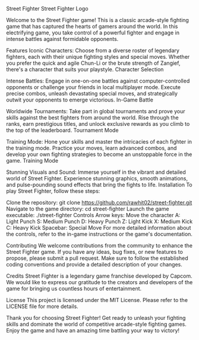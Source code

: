 Street Fighter
Street Fighter Logo

Welcome to the Street Fighter game! This is a classic arcade-style fighting game that has captured the hearts of gamers around the world. In this electrifying game, you take control of a powerful fighter and engage in intense battles against formidable opponents.

Features
Iconic Characters: Choose from a diverse roster of legendary fighters, each with their unique fighting styles and special moves. Whether you prefer the quick and agile Chun-Li or the brute strength of Zangief, there's a character that suits your playstyle.
Character Selection

Intense Battles: Engage in one-on-one battles against computer-controlled opponents or challenge your friends in local multiplayer mode. Execute precise combos, unleash devastating special moves, and strategically outwit your opponents to emerge victorious.
In-Game Battle

Worldwide Tournaments: Take part in global tournaments and prove your skills against the best fighters from around the world. Rise through the ranks, earn prestigious titles, and unlock exclusive rewards as you climb to the top of the leaderboard.
Tournament Mode

Training Mode: Hone your skills and master the intricacies of each fighter in the training mode. Practice your moves, learn advanced combos, and develop your own fighting strategies to become an unstoppable force in the game.
Training Mode

Stunning Visuals and Sound: Immerse yourself in the vibrant and detailed world of Street Fighter. Experience stunning graphics, smooth animations, and pulse-pounding sound effects that bring the fights to life.
Installation
To play Street Fighter, follow these steps:

Clone the repository: git clone https://github.com/rawhit02/street-fighter.git
Navigate to the game directory: cd street-fighter
Launch the game executable: ./street-fighter
Controls
Arrow keys: Move the character
A: Light Punch
S: Medium Punch
D: Heavy Punch
Z: Light Kick
X: Medium Kick
C: Heavy Kick
Spacebar: Special Move
For more detailed information about the controls, refer to the in-game instructions or the game's documentation.

Contributing
We welcome contributions from the community to enhance the Street Fighter game. If you have any ideas, bug fixes, or new features to propose, please submit a pull request. Make sure to follow the established coding conventions and provide a detailed description of your changes.

Credits
Street Fighter is a legendary game franchise developed by Capcom. We would like to express our gratitude to the creators and developers of the game for bringing us countless hours of entertainment.

License
This project is licensed under the MIT License. Please refer to the LICENSE file for more details.

Thank you for choosing Street Fighter! Get ready to unleash your fighting skills and dominate the world of competitive arcade-style fighting games. Enjoy the game and have an amazing time battling your way to victory!
